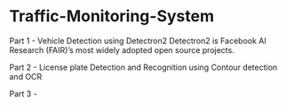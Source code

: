 # Traffic-Monitoring-System

Part 1 - Vehicle Detection using Detectron2
Detectron2 is Facebook AI Research (FAIR)’s most widely adopted open source projects. 

Part 2 - License plate Detection and Recognition using Contour detection and OCR

Part 3 - 
